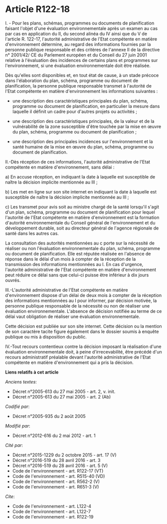 # Article R122-18

I. - Pour les plans, schémas, programmes ou documents de planification faisant l'objet d'une évaluation environnementale
après un examen au cas par cas en application du II, du second alinéa du IV ainsi que du V de l'article R. 122-17, l'autorité
administrative de l'Etat compétente en matière d'environnement détermine, au regard des informations fournies par la personne
publique responsable et des critères de l'annexe II de la directive n° 2001/42/ CE du Parlement européen et du Conseil du 27
juin 2001 relative à l'évaluation des incidences de certains plans et programmes sur l'environnement, si une évaluation
environnementale doit être réalisée. 

Dès qu'elles sont disponibles et, en tout état de cause, à un stade précoce dans l'élaboration du plan, schéma, programme ou
document de planification, la personne publique responsable transmet à l'autorité de l'Etat compétente en matière
d'environnement les informations suivantes : 

- une description des caractéristiques principales du plan, schéma, programme ou document de planification, en particulier la
mesure dans laquelle il définit un cadre pour d'autres projets ou activités ; 

- une description des caractéristiques principales, de la valeur et de la vulnérabilité de la zone susceptible d'être touchée
par la mise en œuvre du plan, schéma, programme ou document de planification ; 

- une description des principales incidences sur l'environnement et la santé humaine de la mise en œuvre du plan, schéma,
programme ou document de planification. 

II.-Dès réception de ces informations, l'autorité administrative de l'Etat compétente en matière d'environnement, sans
délai : 

a) En accuse réception, en indiquant la date à laquelle est susceptible de naître la décision implicite mentionnée au III ; 

b) Les met en ligne sur son site internet en indiquant la date à laquelle est susceptible de naître la décision implicite
mentionnée au III ; 

c) Les transmet pour avis soit au ministre chargé de la santé lorsqu'il s'agit d'un plan, schéma, programme ou document de
planification pour lequel l'autorité de l'Etat compétente en matière d'environnement est la formation d'autorité
environnementale du Conseil général de l'environnement et du développement durable, soit au directeur général de l'agence
régionale de santé dans les autres cas. 

La consultation des autorités mentionnées au c porte sur la nécessité de réaliser ou non l'évaluation environnementale du
plan, schéma, programme ou document de planification. Elle est réputée réalisée en l'absence de réponse dans le délai d'un
mois à compter de la réception de la transmission des informations mentionnées au I. En cas d'urgence, l'autorité
administrative de l'Etat compétente en matière d'environnement peut réduire ce délai sans que celui-ci puisse être inférieur
à dix jours ouvrés. 

III.-L'autorité administrative de l'Etat compétente en matière d'environnement dispose d'un délai de deux mois à compter de
la réception des informations mentionnées au I pour informer, par décision motivée, la personne publique responsable de la
nécessité ou non de réaliser une évaluation environnementale. L'absence de décision notifiée au terme de ce délai vaut
obligation de réaliser une évaluation environnementale. 

Cette décision est publiée sur son site internet. Cette décision ou la mention de son caractère tacite figure également dans
le dossier soumis à enquête publique ou mis à disposition du public. 

IV.-Tout recours contentieux contre la décision imposant la réalisation d'une évaluation environnementale doit, à peine
d'irrecevabilité, être précédé d'un recours administratif préalable devant l'autorité administrative de l'Etat compétente en
matière d'environnement qui a pris la décision.

**Liens relatifs à cet article**

_Anciens textes_:

  - Décret n°2005-613 du 27 mai 2005 - art. 2, v. init.
  - Décret n°2005-613 du 27 mai 2005 - art. 2 (Ab)

_Codifié par_:

  - Décret n°2005-935 du 2 août 2005

_Modifié par_:

  - Décret n°2012-616 du 2 mai 2012 - art. 1

_Cité par_:

  - Décret n°2015-1229 du 2 octobre 2015 - art. 17 (V)
  - Décret n°2016-519 du 28 avril 2016 - art. 3
  - Décret n°2016-519 du 28 avril 2016 - art. 5 (V)
  - Code de l'environnement - art. R122-17 (VT)
  - Code de l'environnement - art. R515-40 (VD)
  - Code de l'environnement - art. R562-2 (V)
  - Code de l'environnement - art. R651-3 (V)

_Cite_:

  - Code de l'environnement - art. L122-4
  - Code de l'environnement - art. L122-7
  - Code de l'environnement - art. R122-19
